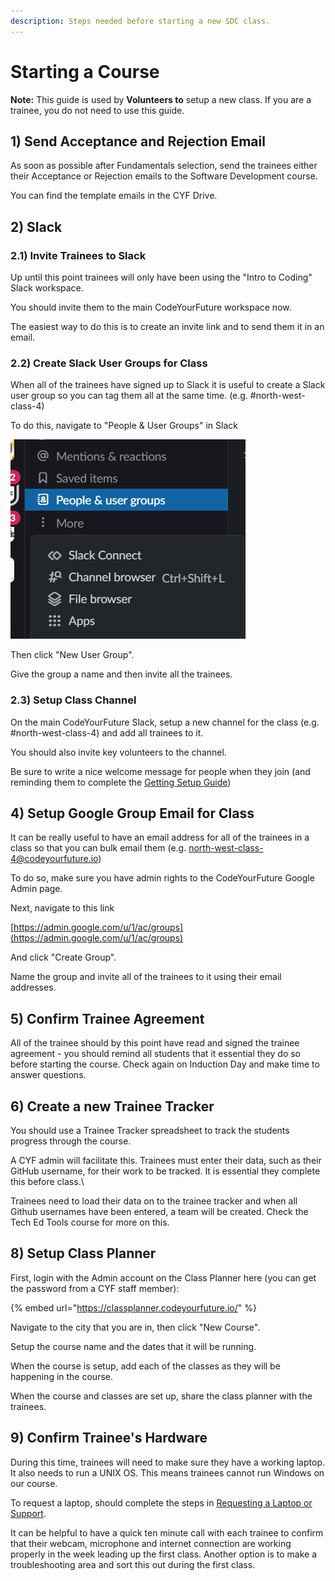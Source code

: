 ```yaml
---
description: Steps needed before starting a new SDC class.
---
```


# Starting a Course

**Note:** This guide is used by **Volunteers to** setup a new class. If you are a trainee, you do not need to use this guide.

## 1) Send Acceptance and Rejection Email

As soon as possible after Fundamentals selection, send the trainees either their Acceptance or Rejection emails to the Software Development course.

You can find the template emails in the CYF Drive.

## 2) Slack

### 2.1) Invite Trainees to Slack

Up until this point trainees will only have been using the "Intro to Coding" Slack workspace.

You should invite them to the main CodeYourFuture workspace now.

The easiest way to do this is to create an invite link and to send them it in an email.

### 2.2) Create Slack User Groups for Class

When all of the trainees have signed up to Slack it is useful to create a Slack user group so you can tag them all at the same time. (e.g. #north-west-class-4)

To do this, navigate to "People & User Groups" in Slack

![](<../../.gitbook/assets/image (1).png>)

Then click "New User Group".

Give the group a name and then invite all the trainees.

### 2.3) Setup Class Channel

On the main CodeYourFuture Slack, setup a new channel for the class (e.g. #north-west-class-4) and add all trainees to it.

You should also invite key volunteers to the channel.

Be sure to write a nice welcome message for people when they join (and reminding them to complete the [Getting Setup Guide](getting-setup.md))

## 4) Setup Google Group Email for Class

It can be really useful to have an email address for all of the trainees in a class so that you can bulk email them (e.g. north-west-class-4@codeyourfuture.io)

To do so, make sure you have admin rights to the CodeYourFuture Google Admin page.

Next, navigate to this link

[https://admin.google.com/u/1/ac/groups](https://admin.google.com/u/1/ac/groups)

And click "Create Group".

Name the group and invite all of the trainees to it using their email addresses.

## 5) Confirm Trainee Agreement

All of the trainee should by this point have read and signed the trainee agreement - you should remind all students that it essential they do so before starting the course. Check again on Induction Day and make time to answer questions.

## 6) Create a new Trainee Tracker

You should use a Trainee Tracker spreadsheet to track the students progress through the course.

A CYF admin will facilitate this. Trainees must enter their data, such as their GitHub username, for their work to be tracked. It is essential they complete this before class.\


Trainees need to load their data on to the trainee tracker and when all Github usernames have been entered, a team will be created.  Check the Tech Ed Tools course for more on this.



## 8) Setup Class Planner

First, login with the Admin account on the Class Planner here (you can get the password from a CYF staff member):

{% embed url="https://classplanner.codeyourfuture.io/" %}

Navigate to the city that you are in, then click "New Course".

Setup the course name and the dates that it will be running.

When the course is setup, add each of the classes as they will be happening in the course.

When the course and classes are set up, share the class planner with the trainees.

## 9) Confirm Trainee's Hardware

During this time, trainees will need to make sure they have a working laptop. It also needs to run a UNIX OS. This means trainees cannot run Windows on our course.

To request a laptop, should complete the steps in [Requesting a Laptop or Support](https://cyf-signposts.netlify.app/topics/equipment/).

It can be helpful to have a quick ten minute call with each trainee to confirm that their webcam, microphone and internet connection are working properly in the week leading up the first class. Another option is to make a troubleshooting area and sort this out during the first class.

